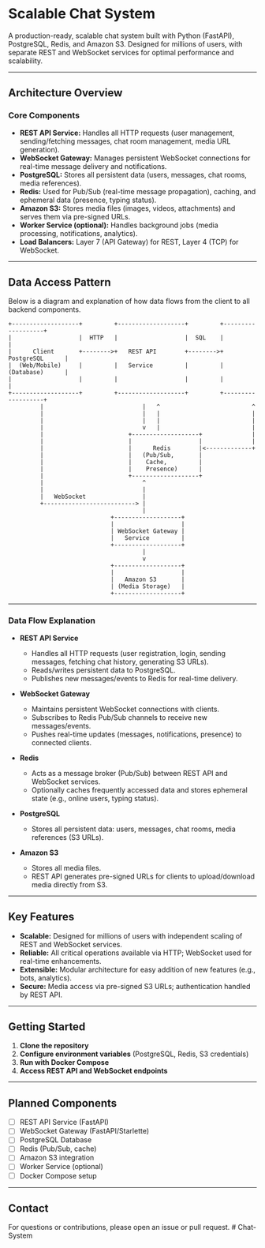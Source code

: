 # Scalable Chat System

A production-ready, scalable chat system built with Python (FastAPI), PostgreSQL, Redis, and Amazon S3. Designed for millions of users, with separate REST and WebSocket services for optimal performance and scalability.

---

## **Architecture Overview**

### **Core Components**

- **REST API Service:** Handles all HTTP requests (user management, sending/fetching messages, chat room management, media URL generation).
- **WebSocket Gateway:** Manages persistent WebSocket connections for real-time message delivery and notifications.
- **PostgreSQL:** Stores all persistent data (users, messages, chat rooms, media references).
- **Redis:** Used for Pub/Sub (real-time message propagation), caching, and ephemeral data (presence, typing status).
- **Amazon S3:** Stores media files (images, videos, attachments) and serves them via pre-signed URLs.
- **Worker Service (optional):** Handles background jobs (media processing, notifications, analytics).
- **Load Balancers:** Layer 7 (API Gateway) for REST, Layer 4 (TCP) for WebSocket.

---

## **Data Access Pattern**

Below is a diagram and explanation of how data flows from the client to all backend components.

```
+-------------------+         +-------------------+         +-------------------+
|                   |  HTTP   |                   |  SQL    |                   |
|      Client       +-------->+   REST API        +-------->+   PostgreSQL      |
|  (Web/Mobile)     |         |   Service         |         |   (Database)      |
|                   |         |                   |         |                   |
+-------------------+         +-------------------+         +-------------------+
         |                            |   ^                          ^
         |                            |   |                          |
         |                            |   |                          |
         |                            v   |                          |
         |                        +-------------------+              |
         |                        |                   |              |
         |                        |      Redis        |<-------------+
         |                        |   (Pub/Sub,       |
         |                        |    Cache,         |
         |                        |    Presence)      |
         |                        +-------------------+
         |                            ^
         |                            |
         |   WebSocket                |
         +--------------------------> |
                                      |
                             +-------------------+
                             |                   |
                             | WebSocket Gateway |
                             |   Service         |
                             +-------------------+
                                      |
                                      v
                             +-------------------+
                             |                   |
                             |   Amazon S3       |
                             | (Media Storage)   |
                             +-------------------+
```

---

### **Data Flow Explanation**

- **REST API Service**
  - Handles all HTTP requests (user registration, login, sending messages, fetching chat history, generating S3 URLs).
  - Reads/writes persistent data to PostgreSQL.
  - Publishes new messages/events to Redis for real-time delivery.

- **WebSocket Gateway**
  - Maintains persistent WebSocket connections with clients.
  - Subscribes to Redis Pub/Sub channels to receive new messages/events.
  - Pushes real-time updates (messages, notifications, presence) to connected clients.

- **Redis**
  - Acts as a message broker (Pub/Sub) between REST API and WebSocket services.
  - Optionally caches frequently accessed data and stores ephemeral state (e.g., online users, typing status).

- **PostgreSQL**
  - Stores all persistent data: users, messages, chat rooms, media references (S3 URLs).

- **Amazon S3**
  - Stores all media files.
  - REST API generates pre-signed URLs for clients to upload/download media directly from S3.

---

## **Key Features**

- **Scalable:** Designed for millions of users with independent scaling of REST and WebSocket services.
- **Reliable:** All critical operations available via HTTP; WebSocket used for real-time enhancements.
- **Extensible:** Modular architecture for easy addition of new features (e.g., bots, analytics).
- **Secure:** Media access via pre-signed S3 URLs; authentication handled by REST API.

---

## **Getting Started**

1. **Clone the repository**
2. **Configure environment variables** (PostgreSQL, Redis, S3 credentials)
3. **Run with Docker Compose**
4. **Access REST API and WebSocket endpoints**

---

## **Planned Components**

- [ ] REST API Service (FastAPI)
- [ ] WebSocket Gateway (FastAPI/Starlette)
- [ ] PostgreSQL Database
- [ ] Redis (Pub/Sub, cache)
- [ ] Amazon S3 integration
- [ ] Worker Service (optional)
- [ ] Docker Compose setup

---

## **Contact**

For questions or contributions, please open an issue or pull request. # Chat-System

